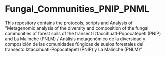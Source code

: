 # Fungal_Communities_PNIP_PNML

This repository contains the protocols, scripts and Analysis of "Metagenomic analysis of the diversity and composition of the
fungal communities of forest soils of the transect Iztaccíhuatl-Popocatépetl (PNIP) and La Malinche (PNLM) / Análisis metagenómico de la diversidad y composición de las comunidades fúngicas de suelos forestales del transecto Iztaccíhuatl-Popocatépetl (PNIP) y La Malinche (PNLM)"
